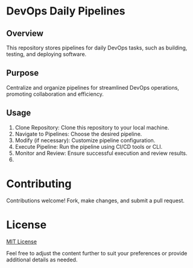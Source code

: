 # DevOps Daily Pipelines
## Overview
This repository stores pipelines for daily DevOps tasks, such as building, testing, and deploying software.

## Purpose
Centralize and organize pipelines for streamlined DevOps operations, promoting collaboration and efficiency.

## Usage
1. Clone Repository: Clone this repository to your local machine.
1. Navigate to Pipelines: Choose the desired pipeline.
1. Modify (if necessary): Customize pipeline configuration.
1. Execute Pipeline: Run the pipeline using CI/CD tools or CLI.
1. Monitor and Review: Ensure successful execution and review results.
2. 
# Contributing
Contributions welcome! Fork, make changes, and submit a pull request.

# License
[MIT License](https://github.com/SylvanasGr/my-pipelines-repo/blob/master/LICENSE)


Feel free to adjust the content further to suit your preferences or provide additional details as needed.